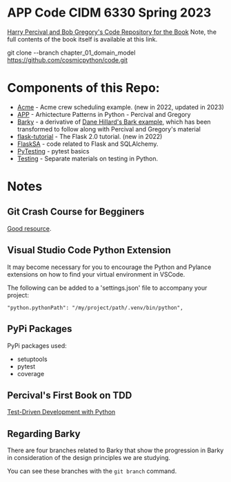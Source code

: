 
# APP Code CIDM 6330 Spring 2023

[Harry Percival and Bob Gregory's Code Repository for the Book](https://github.com/cosmicpython/code.git)
Note, the full contents of the book itself is available at this link.

git clone --branch chapter_01_domain_model https://github.com/cosmicpython/code.git

# Components of this Repo:

* [Acme](acme/README.MD) - Acme crew scheduling example. (new in 2022, updated in 2023)
* [APP](APP/README.MD) - Arhictecture Patterns in Python - Percival and Gregory
* [Barky](Barky/README.MD) - a derivative of [Dane Hillard's Bark example](https://github.com/daneah/practices-of-the-python-pro), which has been transformed to follow along with Percival and Gregory's material
* [flask-tutorial](flask-tutorial/myproject/README.MD) - The Flask 2.0 tutorial. (new in 2022)
* [FlaskSA](FlaskSA/README.MD) - code related to Flask and SQLAlchemy.
* [PyTesting](PyTesting/README.MD) - pytest basics
* [Testing](Testing/README.MD) - Separate materials on testing in Python.


# Notes

## Git Crash Course for Begginers

[Good resource](https://gist.github.com/brandon1024/14b5f9fcfd982658d01811ee3045ff1e).

## Visual Studio Code Python Extension

It may become necessary for you to encourage the Python and Pylance extensions on how to find your virtual environment in VSCode.

The following can be added to a 'settings.json' file to accompany your project:

`"python.pythonPath": "/my/project/path/.venv/bin/python",`

## PyPi Packages

PyPi packages used:
* setuptools
* pytest
* coverage

## Percival's First Book on TDD

[Test-Driven Development with Python](https://www.obeythetestinggoat.com/)

## Regarding Barky

There are four branches related to Barky that show the progression in Barky in consideration of the design principles we are studying.

You can see these branches with the `git branch` command.
